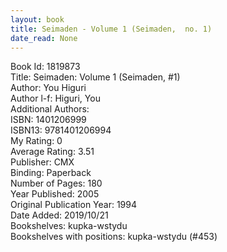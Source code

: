 ```yaml
---
layout: book
title: Seimaden - Volume 1 (Seimaden,  no. 1)
date_read: None
---
```


Book Id: 1819873<br />
Title: Seimaden: Volume 1 (Seimaden, #1)<br />
Author: You Higuri<br />
Author l-f: Higuri, You<br />
Additional Authors: <br />
ISBN: 1401206999<br />
ISBN13: 9781401206994<br />
My Rating: 0<br />
Average Rating: 3.51<br />
Publisher: CMX<br />
Binding: Paperback<br />
Number of Pages: 180<br />
Year Published: 2005<br />
Original Publication Year: 1994<br />
Date Added: 2019/10/21<br />
Bookshelves: kupka-wstydu<br />
Bookshelves with positions: kupka-wstydu (#453)<br />


